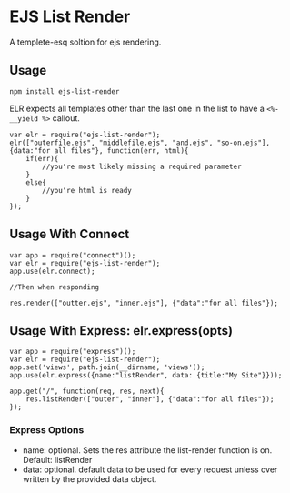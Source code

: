 # EJS List Render

A templete-esq soltion for ejs rendering.

## Usage

`npm install ejs-list-render`

ELR expects all templates other than the last one in the list to have a `<%- __yield %>` callout.

```
var elr = require("ejs-list-render");
elr(["outerfile.ejs", "middlefile.ejs", "and.ejs", "so-on.ejs"], {data:"for all files"}, function(err, html){
	if(err){
		//you're most likely missing a required parameter
	}
	else{
		//you're html is ready
	}
});
```

## Usage With Connect

```
var app = require("connect")();
var elr = require("ejs-list-render");
app.use(elr.connect);

//Then when responding

res.render(["outter.ejs", "inner.ejs"], {"data":"for all files"});
```

## Usage With Express: elr.express(opts)

```
var app = require("express")();
var elr = require("ejs-list-render");
app.set('views', path.join(__dirname, 'views'));
app.use(elr.express({name:"listRender", data: {title:"My Site"}}));

app.get("/", function(req, res, next){
	res.listRender(["outer", "inner"], {"data":"for all files"});
});
```

### Express Options

* name: optional. Sets the res attribute the list-render function is on. Default: listRender
* data: optional. default data to be used for every request unless over written by the provided data object.
